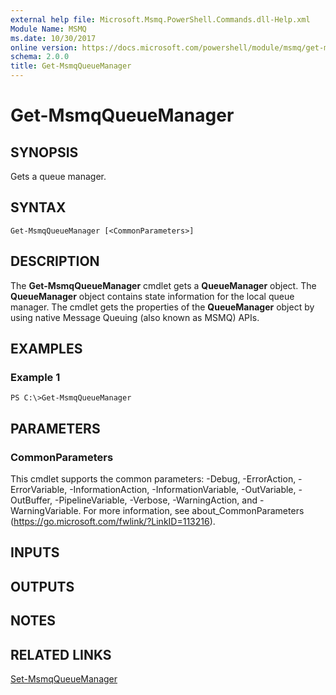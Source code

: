 ```yaml
---
external help file: Microsoft.Msmq.PowerShell.Commands.dll-Help.xml
Module Name: MSMQ
ms.date: 10/30/2017
online version: https://docs.microsoft.com/powershell/module/msmq/get-msmqqueuemanager?view=windowsserver2012r2-ps&wt.mc_id=ps-gethelp
schema: 2.0.0
title: Get-MsmqQueueManager
---
```


# Get-MsmqQueueManager

## SYNOPSIS
Gets a queue manager.

## SYNTAX

```
Get-MsmqQueueManager [<CommonParameters>]
```

## DESCRIPTION
The **Get-MsmqQueueManager** cmdlet gets a **QueueManager** object.
The **QueueManager** object contains state information for the local queue manager.
The cmdlet gets the properties of the **QueueManager** object by using native Message Queuing (also known as MSMQ) APIs.

## EXAMPLES

### Example 1
```
PS C:\>Get-MsmqQueueManager
```

## PARAMETERS

### CommonParameters
This cmdlet supports the common parameters: -Debug, -ErrorAction, -ErrorVariable, -InformationAction, -InformationVariable, -OutVariable, -OutBuffer, -PipelineVariable, -Verbose, -WarningAction, and -WarningVariable. For more information, see about_CommonParameters (https://go.microsoft.com/fwlink/?LinkID=113216).

## INPUTS

## OUTPUTS

## NOTES

## RELATED LINKS

[Set-MsmqQueueManager](./Set-MsmqQueueManager.md)

